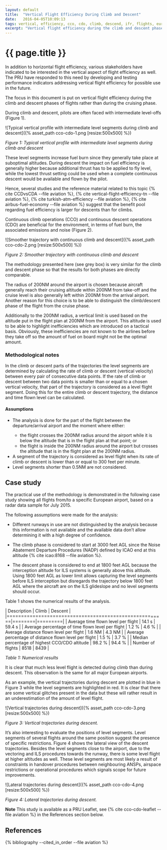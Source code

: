 ```yaml
---
layout: default
title:  "Vertical Flight Efficiency During Climb and Descent"
date:   2016-04-05T10:09:13
tags: vertical, efficiency, cco, cdo, climb, descend, ifr, flights, europe, eurocontrol
excerpt: "Vertical flight efficiency during the climb and descent phases of flights"
---
```


# {{ page.title }}

In addition to horizontal flight efficiency, various stakeholders have indicated
to be interested in the vertical aspect of flight efficiency as well. The PRU
have responded to this need by developing and testing performance indicators
addressing vertical flight efficiency for possible use in the future.

The focus in this document is put on vertical flight efficiency during the climb
and descent phases of flights rather than during the cruising phase.

During climb and descent, pilots are often faced with intermediate level-offs (Figure 1).

![Typical vertical profile with intermediate level segments during climb and descent]({% asset_path cco-cdo-1.png [resize:500x500] %})

*Figure 1: Typical vertical profile with intermediate level segments during climb and descent*

These level segments increase fuel burn since they generally take place at
suboptimal altitudes. During descent the impact on fuel efficiency is generally
higher because additional thrust has to be applied to fly level, while the
lowest thrust setting could be used when a complete continuous descent would be
available and flown by the pilot.

Hence, several studies and the reference material related to this topic
{% cite CCDvsCDA --file aviation %},
{% cite vertical-flight-efficiency-tn --file aviation %},
{% cite turkish-atm-efficiency --file aviation %},
{% cite airbus-fuel-economy --file aviation %} suggest that the benefit pool regarding
fuel efficiency is larger for descents than for climbs.

Continuous climb operations (CCO) and continuous descent operations (CDO) are
beneficial for the environment, in terms of fuel burn, the associated emissions
and noise (Figure 2).

![Smoother trajectory with continuous climb and descent]({% asset_path cco-cdo-2.png [resize:500x500] %})

*Figure 2: Smoother trajectory with continuous climb and descent*

The methodology presented here (see grey box) is very similar for the climb and
descent phase so that the results for both phases are directly comparable.

The radius of 200NM around the airport is chosen because aircraft generally
reach their cruising altitude within 200NM from take-off and the cruise level is
also generally left within 200NM from the arrival airport. Another reason for
this choice is to be able to distinguish the climb/descent phase of the flight
from the cruise phase.

Additionally to the 200NM radius, a vertical limit is used based on the altitude
put in the flight plan at 200NM from the airport. This altitude is used to be
able to highlight inefficiencies which are introduced on a tactical basis.
Obviously, these inefficiencies are not known to the airlines before they take
off so the amount of fuel on board might not be the optimal amount.



<div class="well well-sm">

<h3>Methodological notes</h3>

<p>In the climb or descent parts of the trajectories the level segments are
determined by calculating the rate of climb or descent (vertical velocity)
between every pair of consecutive data points. If the rate of climb or descent
between two data points is smaller than or equal to a chosen vertical velocity,
that part of the trajectory is considered as a level flight segment. Doing this
for the entire climb or descent trajectory, the distance and time flown level
can be calculated.
</p>

<h4>Assumptions</h4>

<ul>
<li>The analysis is done for the part of the flight between the
departure/arrival airport and the moment where either:</li>
<ul>
<li>the flight crosses the 200NM radius around the airport while it is below the
altitude that is in the flight plan at that point; or</li>
<li>the flight is inside the 200NM radius around the airport but crosses the
altitude that is in the flight plan at the 200NM radius.</li>
</ul>
<li>A segment of the trajectory is considered as level flight when its rate of
climb or descent is lower than or equal to 300 feet per minute.</li>
<li>Level segments shorter than 0.5NM are not considered.</li>
</ul>
</div>

## Case study

The practical use of the methodology is demonstrated in the following case study
showing all flights from/to a specific European airport, based on a radar data
sample for July 2015.

The following assumptions were made for the analysis:

* Different runways in use are not distinguished by the analysis because this
  information is not available and the available data don’t allow determining it
  with a high degree of confidence.

* The climb phase is considered to start at 3000 feet AGL since the Noise
  Abatement Departure Procedures (NADP) defined by ICAO end at this altitude
  {% cite icao:8168 --file aviation %}. 

* The descent phase is considered to end at 1800 feet AGL because the
  interception altitude for ILS systems is generally above this altitude. Using
  1800 feet AGL as lower limit allows capturing the level segments before ILS
  interception but disregards the trajectory below 1800 feet AGL where the
  aircraft are on the ILS glideslope and no level segments should occur.

Table 1 shows the numerical results of the analysis.


| Description                                           | Climb  | Descent |
|=======================================================|========|=========|
| Average time flown level per flight                   | 14.1 s | 59.4 s  |
| Average percentage of time flown level per flight     | 1.2 %  | 4.6 %   |
| Average distance flown level per flight               | 1.6 NM | 4.3 NM  |
| Average percentage of distance flown level per flight | 1.5 %  | 3.7 %   |
| Median percentage of highest CCO/CDO altitude         | 98.2 % | 94.4 %  |
| Number of flights                                     | 8518   | 8439    |

*Table 1: Numerical results*

It is clear that much less level flight is detected during climb than during
descent. This observation is the same for all major European airports.

As an example, the vertical trajectories during descent are plotted in blue in
Figure 3 while the level segments are highlighted in red. It is clear that there
are some vertical glitches present in the data but these will rather result in
an underestimation of the amount of level flight.


![Vertical trajectories during descent]({% asset_path cco-cdo-3.png [resize:500x500] %})

*Figure 3: Vertical trajectories during descent.*

It’s also interesting to evaluate the positions of level segments. Level
segments of several flights around the same position suggest the presence of
specific restrictions. Figure 4 shows the lateral view of the descent
trajectories. Besides the level segments close to the airport, due to the
vectoring and ILS procedures towards the runway, there is some level flight at
higher altitudes as well. These level segments are most likely a result of
constraints in handover procedures between neighbouring ANSPs, airspace
restrictions or operational procedures which signals scope for future
improvements.

![Lateral trajectories during descent]({% asset_path cco-cdo-4.png [resize:500x500] %})

*Figure 4: Lateral trajectories during descent.*


**Note**
This study is available as a PRU Leaflet, see 
{% cite cco-cdo-leaflet --file aviation %} in the References section below.


## References

{% bibliography --cited_in_order --file aviation %}
